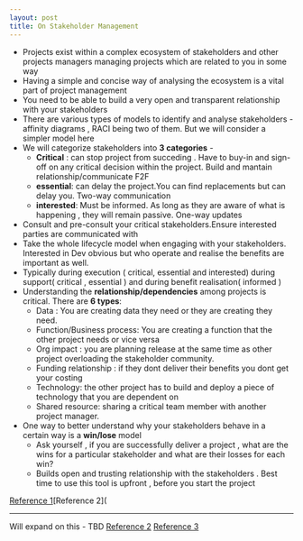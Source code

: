 ```yaml
---
layout: post
title: On Stakeholder Management
---
```


- Projects exist within a complex ecosystem of stakeholders and other projects managers managing projects which are related to you in some way 
- Having a simple and concise way of analysing the ecosystem is a vital part of project management
- You need to be able to build a very open and transparent relationship with your stakeholders 
- There are various types of models to identify and analyse stakeholders - affinity diagrams , RACI being two of them. But we will consider a simpler model here
- We will categorize stakeholders into **3 categories** -
  - **Critical** : can stop project from succeding . Have to buy-in and sign-off on any critical decision within the project. Build and mantain relationship/communicate F2F
  - **essential**: can delay the project.You can find replacements but can delay you. Two-way communication
  - **interested**: Must be informed. As long as they are aware of what is happening , they will remain passive. One-way updates
- Consult and pre-consult your critical stakeholders.Ensure interested parties are communicated with
- Take the whole lifecycle model when engaging with your stakeholders. Interested in Dev obvious but who operate and realise the benefits are important as well.
- Typically during execution ( critical, essential and interested) during support( critical , essential ) and during benefit realisation( informed )
- Understanding the **relationship/dependencies** among projects is critical. There are **6 types**:
  - Data : You are creating data they need or they are creating they need.
  - Function/Business process: You are creating a function that the other project needs or vice versa
  - Org impact : you are planning release at the same time as other project overloading the stakeholder community.
  - Funding relationship : if they dont deliver their benefits you dont get your costing
  - Technology: the other project has to build and deploy a piece of technology that you are dependent on
  - Shared resource: sharing a critical team member with another project manager. 
- One way to better understand why your stakeholders behave in a certain way is a **win/lose** model
  - Ask yourself , if you are successfully deliver a project , what are the wins for a particular stakeholder and what are their losses for each win?
  - Builds open and trusting relationship with the stakeholders . Best time to use this tool is upfront , before you start the project

[Reference 1](https://youtu.be/zx8s2aAkTeU)[Reference 2]([
](https://minimumviableproject.beehiiv.com/p/stepbystep-guide-master-stakeholder-management)
- -------------------------------------------
Will expand on this - TBD
[Reference 2](https://minimumviableproject.beehiiv.com/p/stepbystep-guide-master-stakeholder-management)
[Reference 3](https://buildingromes.substack.com/p/lessons-stakeholder-management)


